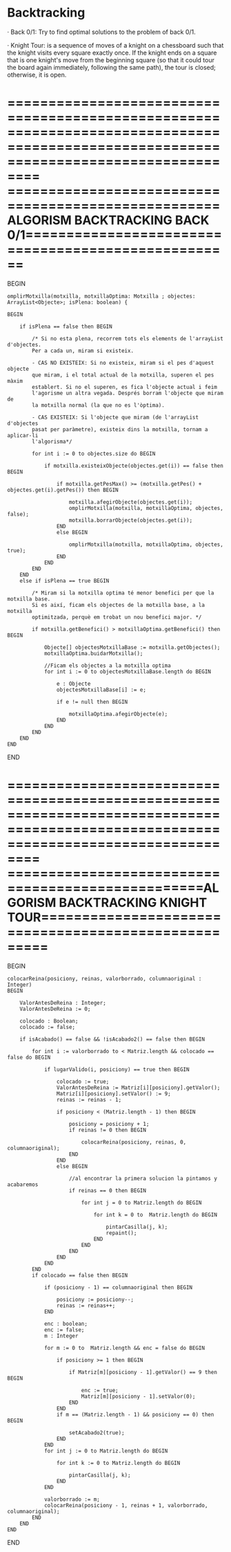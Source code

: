 # Backtracking

· Back 0/1: Try to find optimal solutions to the problem of back 0/1.

· Knight Tour: is a sequence of moves of a knight on a chessboard such that 
the knight visits every square exactly once. If the knight ends on a square 
that is one knight's move from the beginning square (so that it could tour the 
board again immediately, following the same path), the tour is closed; otherwise, it is open.


======================================================================================================================================
====================================================ALGORISM BACKTRACKING BACK 0/1====================================================
======================================================================================================================================

BEGIN

	omplirMotxilla(motxilla, motxillaOptima: Motxilla ; objectes: ArrayList<Objecte>; isPlena: boolean) {
	
	BEGIN

        if isPlena == false then BEGIN

            /* Si no esta plena, recorrem tots els elements de l'arrayList d'objectes.
            Per a cada un, miram si existeix. 
            
            - CAS NO EXISTEIX: Si no existeix, miram si el pes d'aquest objecte
            que miram, i el total actual de la motxilla, superen el pes màxim 
            establert. Si no el superen, es fica l'objecte actual i feim 
            l'agorisme un altra vegada. Després borram l'objecte que miram de 
            la motxilla normal (la que no es l'òptima).
            
            - CAS EXISTEIX: Si l'objecte que miram (de l'arrayList d'objectes
            pasat per paràmetre), existeix dins la motxilla, tornam a aplicar-li
            l'algorisma*/

            for int i := 0 to objectes.size do BEGIN 

                if motxilla.existeixObjecte(objectes.get(i)) == false then BEGIN 

                    if motxilla.getPesMax() >= (motxilla.getPes() + objectes.get(i).getPes()) then BEGIN

                    	motxilla.afegirObjecte(objectes.get(i));
                        omplirMotxilla(motxilla, motxillaOptima, objectes, false);
                        motxilla.borrarObjecte(objectes.get(i));
                    END
                    else BEGIN

                        omplirMotxilla(motxilla, motxillaOptima, objectes, true);
                    END
                END
            END
        END
        else if isPlena == true BEGIN 

            /* Miram si la motxilla optima té menor benefici per que la motxilla base.
            Si es així, ficam els objectes de la motxilla base, a la motxilla
            optimitzada, perquè em trobat un nou benefici major. */

            if motxilla.getBenefici() > motxillaOptima.getBenefici() then BEGIN

                Objecte[] objectesMotxillaBase := motxilla.getObjectes();
                motxillaOptima.buidarMotxilla();
                
                //Ficam els objectes a la motxilla optima
                for int i := 0 to objectesMotxillaBase.length do BEGIN

               		e : Objecte
                    objectesMotxillaBase[i] := e;

                    if e != null then BEGIN

                        motxillaOptima.afegirObjecte(e);
                    END
                END
            END
        END
    END
END

======================================================================================================================================
==================================================ALGORISM BACKTRACKING KNIGHT TOUR=====================================================
======================================================================================================================================

BEGIN

	colocarReina(posiciony, reinas, valorborrado, columnaoriginal : Integer) 
    BEGIN

        ValorAntesDeReina : Integer;
        ValorAntesDeReina := 0;

        colocado : Boolean;
        colocado := false;

        if isAcabado() == false && !isAcabado2() == false then BEGIN 

            for int i := valorborrado to < Matriz.length && colocado == false do BEGIN

                if lugarValido(i, posiciony) == true then BEGIN 

                    colocado := true;
                    ValorAntesDeReina := Matriz[i][posiciony].getValor();
                    Matriz[i][posiciony].setValor() := 9;
                    reinas := reinas - 1;

                    if posiciony < (Matriz.length - 1) then BEGIN

                        posiciony = posiciony + 1;
                        if reinas != 0 then BEGIN

                            colocarReina(posiciony, reinas, 0, columnaoriginal);
                        END
                    END
                    else BEGIN

                    	//al encontrar la primera solucion la pintamos y acabaremos
                        if reinas == 0 then BEGIN 

                            for int j = 0 to Matriz.length do BEGIN

                                for int k = 0 to  Matriz.length do BEGIN 

                                    pintarCasilla(j, k);
                                    repaint();
                                END
                            END
                        END
                    END
                END
            END
            if colocado == false then BEGIN

                if (posiciony - 1) == columnaoriginal then BEGIN

                    posiciony := posiciony--;
                    reinas := reinas++;
                END

                enc : boolean;
                enc := false;
                m : Integer

                for m := 0 to  Matriz.length && enc = false do BEGIN 

                    if posiciony >= 1 then BEGIN

                        if Matriz[m][posiciony - 1].getValor() == 9 then BEGIN 

                            enc := true;
                            Matriz[m][posiciony - 1].setValor(0);
                        END
                    END
                    if m == (Matriz.length - 1) && posiciony == 0) then BEGIN

                        setAcabado2(true);
                    END
                END
                for int j := 0 to Matriz.length do BEGIN

                    for int k := 0 to Matriz.length do BEGIN 

                        pintarCasilla(j, k);
                    END
                END

                valorborrado := m;
                colocarReina(posiciony - 1, reinas + 1, valorborrado, columnaoriginal);
            END
        END
    END
END


